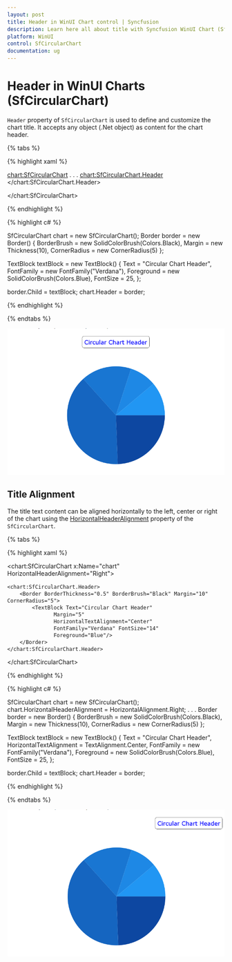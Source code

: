 ```yaml
---
layout: post
title: Header in WinUI Chart control | Syncfusion
description: Learn here all about title with Syncfusion WinUI Chart (SfCircularChart) control and its customization.
platform: WinUI
control: SfCircularChart
documentation: ug
---
```


# Header in WinUI Charts (SfCircularChart)

`Header` property of `SfCircularChart` is used to define and customize the chart title. It accepts any object (.Net object) as content for the chart header.

{% tabs %}

{% highlight xaml %}

<chart:SfCircularChart>
. . .
<chart:SfCircularChart.Header>
    <Border BorderThickness="0.5" BorderBrush="Black" Margin="10" CornerRadius="5">
        <TextBlock Text="Circular Chart Header"
                   Margin="5" 
                   FontFamily="Verdana" FontSize="14" 
                   Foreground="Blue">
        </TextBlock>
    </Border>
</chart:SfCircularChart.Header>

</chart:SfCircularChart>

{% endhighlight %}

{% highlight c# %}

SfCircularChart chart = new SfCircularChart();
Border border = new Border()
{
    BorderBrush = new SolidColorBrush(Colors.Black),
    Margin = new Thickness(10),
    CornerRadius = new CornerRadius(5)
};

TextBlock textBlock = new TextBlock()
{
    Text = "Circular Chart Header",
    FontFamily = new FontFamily("Verdana"),
    Foreground = new SolidColorBrush(Colors.Blue),
    FontSize = 25,
};

border.Child = textBlock;
chart.Header = border;

{% endhighlight %}

{% endtabs %}

![Title customization support in WinUI Circular Chart](Header_Images/WinUI_Circular_chart_Header.png)

## Title Alignment

The title text content can be aligned horizontally to the left, center or right of the chart using the [HorizontalHeaderAlignment]() property of the `SfCircularChart`.

{% tabs %}

{% highlight xaml %}

<chart:SfCircularChart x:Name="chart" 
                HorizontalHeaderAlignment="Right">

    <chart:SfCircularChart.Header>
        <Border BorderThickness="0.5" BorderBrush="Black" Margin="10" CornerRadius="5">
            <TextBlock Text="Circular Chart Header"
                   Margin="5" 
                   HorizontalTextAlignment="Center"
                   FontFamily="Verdana" FontSize="14" 
                   Foreground="Blue"/>
        </Border>
    </chart:SfCircularChart.Header>

</chart:SfCircularChart>

{% endhighlight %}

{% highlight c# %}

SfCircularChart chart = new SfCircularChart();
chart.HorizontalHeaderAlignment = HorizontalAlignment.Right;
. . .
Border border = new Border()
{
    BorderBrush = new SolidColorBrush(Colors.Black),
    Margin = new Thickness(10),
    CornerRadius = new CornerRadius(5)
};

TextBlock textBlock = new TextBlock()
{
    Text = "Circular Chart Header",
    HorizontalTextAlignment = TextAlignment.Center,
    FontFamily = new FontFamily("Verdana"),
    Foreground = new SolidColorBrush(Colors.Blue),
    FontSize = 25,
};

border.Child = textBlock;
chart.Header = border;

{% endhighlight %}

{% endtabs %}

![Title alignment in WinUI Circular Chart](Header_Images/WinUI_Circular_chart_Header_customization.png)